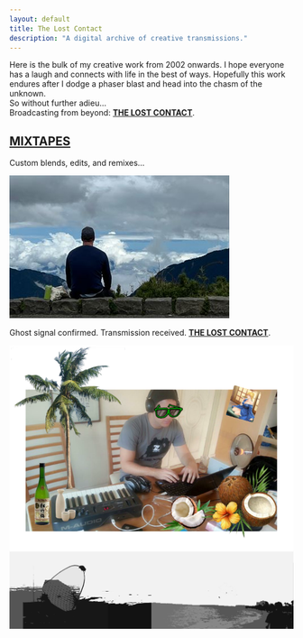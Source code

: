 ```yaml
---
layout: default
title: The Lost Contact
description: "A digital archive of creative transmissions."
---
```


<link rel="stylesheet" href="/assets/css/custom.css">

<div class="intro">
  <p>Here is the bulk of my creative work from 2002 onwards. I hope everyone has a laugh and connects with life in the best of ways. Hopefully this work endures after I dodge a phaser blast and head into the chasm of the unknown.<br>
  So without further adieu…<br>
  Broadcasting from beyond: <strong><a href="https://thelostcontact.github.io/">THE LOST CONTACT</a></strong>.</p>
</div>

<div class="section">
  <div class="text">
    <h2><a href="https://thelostcontact.github.io/mixtapes/">MIXTAPES</a></h2>
    <p>Custom blends, edits, and remixes…</p>
  </div>
  <a href="https://thelostcontact.github.io/mixtapes/">
    <img src="/assets/img/Clouds.JPG" alt="Hip Hop Mixtapes">
  </a>
</div>

<!-- ... other sections ... -->

<div class="bottom-signoff">
  <p>Ghost signal confirmed. Transmission received. <strong><a href="https://thelostcontact.github.io/">THE LOST CONTACT</a></strong>.</p>
  <img src="/assets/img/Coconut Master - Lost Contact.PNG" alt="The Lost Contact">
</div>

<!-- BOTTOM GREY BAR SECTION -->
<div class="bottom-banner">
  <img src="/assets/img/footer_banner.png" alt="Footer Banner">
</div>

<footer></footer>
